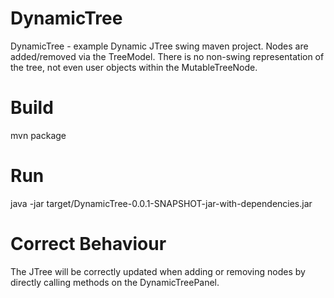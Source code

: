 DynamicTree
===========

DynamicTree - example Dynamic JTree swing maven project.
Nodes are added/removed via the TreeModel.
There is no non-swing representation of the tree, not even
user objects within the MutableTreeNode.

Build
=====

mvn package

Run
===

java -jar target/DynamicTree-0.0.1-SNAPSHOT-jar-with-dependencies.jar


Correct Behaviour
=================

The JTree will be correctly updated when adding or removing nodes by directly calling methods on the DynamicTreePanel.


